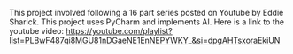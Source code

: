 This project involved following a 16 part series posted on Youtube by Eddie Sharick. This project uses PyCharm and implements AI. Here is a link to the youtube video: https://youtube.com/playlist?list=PLBwF487qi8MGU81nDGaeNE1EnNEPYWKY_&si=dpgAHTsxoraEkiUN
